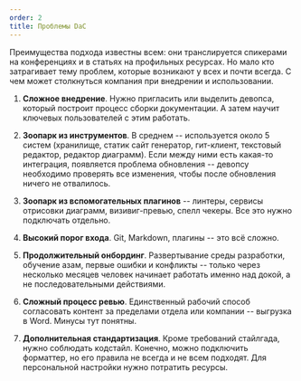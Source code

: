 ```yaml
---
order: 2
title: Проблемы DaC
---
```


Преимущества подхода известны всем: они транслируется спикерами на конференциях и в статьях на профильных ресурсах. Но мало кто затрагивает тему проблем, которые возникают у всех и почти всегда. С чем может столкнуться компания при внедрении и использовании.

1. **Сложное внедрение**. Нужно пригласить или выделить девопса, который построит процесс сборки документации. А затем научит ключевых пользователей с этим работать.

2. **Зоопарк из инструментов**. В среднем -- используется около 5 систем (хранилище, статик сайт генератор, гит-клиент, текстовый редактор, редактор диаграмм). Если между ними есть какая-то интеграция, появляется проблема обновления -- девопсу необходимо проверять все изменения, чтобы после обновления ничего не отвалилось.

3. **Зоопарк из вспомогательных плагинов** -- линтеры, сервисы отрисовки диаграмм, визивиг-превью, спелл чекеры. Все это нужно подключать отдельно.

4. **Высокий порог входа**. Git, Markdown, плагины -- это всё сложно.

5. **Продолжительный онбординг**. Развертывание среды разработки, обучение азам, первые ошибки и конфликты -- только через несколько месяцев человек начинает работать именно над докой, а не последовательными действиями.

6. **Сложный процесс ревью**. Единственный рабочий способ согласовать контент за пределами отдела или компании -- выгрузка в Word. Минусы тут понятны.

7. **Дополнительная стандартизация**. Кроме требований стайлгада, нужно соблюдать кодстайл. Конечно, можно подключить форматтер, но его правила не всегда и не всем подходят. Для персональной настройки нужно потратить ресурсы.